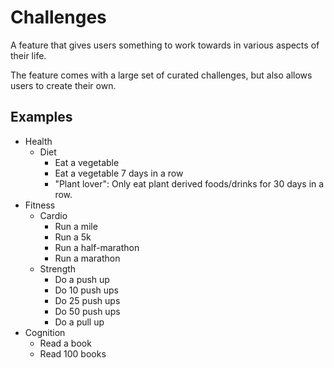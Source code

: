 # Challenges

A feature that gives users something to work towards in various aspects of their life.

The feature comes with a large set of curated challenges, but also allows users to create their own.

## Examples

- Health
  - Diet
    - Eat a vegetable
    - Eat a vegetable 7 days in a row
    - "Plant lover": Only eat plant derived foods/drinks for 30 days in a row.
- Fitness
  - Cardio
    - Run a mile
    - Run a 5k
    - Run a half-marathon
    - Run a marathon
  - Strength
    - Do a push up
    - Do 10 push ups
    - Do 25 push ups
    - Do 50 push ups
    - Do a pull up
- Cognition
  - Read a book
  - Read 100 books
